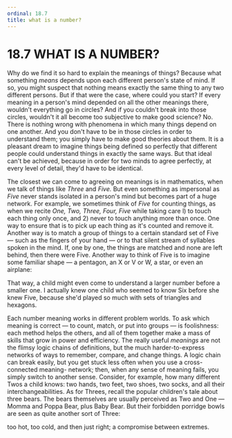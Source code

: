 ```yaml
---
ordinal: 18.7
title: what is a number?
---
```


# 18.7 WHAT IS A NUMBER? 

<p>Why do we find it so hard to explain the meanings of things? Because what something <em>means</em> depends upon each different person's state of mind. If so, you might suspect that nothing means exactly the same thing to any two different persons. But if that were the case, where could you start? If every meaning in a person's mind depended on all the other meanings there, wouldn't everything go in circles? And if you couldn't break into those circles, wouldn't it all become too subjective to make good science? No. There is nothing wrong with phenomena in which many things depend on one another. And you don't have to be in those circles in order to understand them; you simply have to make good theories about them. It is a pleasant dream to imagine things being defined so perfectly that different people could understand things in exactly the same ways. But that ideal can't be achieved, because in order for two minds to agree perfectly, at every level of detail, they'd have to be identical.</p>
<p>The closest we can come to agreeing on meanings is in mathematics, when we talk of things like <em>Three</em> and <em>Five.</em> But even something as impersonal as <em>Five</em> never stands isolated in a person's mind but becomes part of a huge network. For example, we sometimes think of <em>Five</em> for counting things, as when we recite <em>One, Two, Three, Four, Five</em> while taking care l) to touch each thing only once, and 2) never to touch anything more than once. One way to ensure that is to pick up each thing as it's counted and remove it. Another way is to match a group of things to a certain standard set of Five &mdash; such as the fingers of your hand &mdash; or to that silent stream of syllables spoken in the mind. If, one by one, the things are matched and none are left behind, then there were Five. Another way to think of Five is to imagine some familiar shape &mdash; a pentagon, an X or V or W, a star, or even an airplane:</p>
<p>That way, a child might even come to understand a larger number before a smaller one. I actually knew one child who seemed to know Six before she knew Five, because she'd played so much with sets of triangles and hexagons.</p>
<p>Each number meaning works in different problem worlds. To ask which meaning is correct &mdash; to count, match, or put into groups &mdash; is foolishness: each method helps the others, and all of them together make a mass of skills that grow in power and efficiency. The really useful <em>meanings</em> are not the flimsy logic chains of definitions, but the much harder-to-express networks of ways to remember, compare, and change things. A logic chain can break easily, but you get stuck less often when you use a cross-connected meaning- network; then, when any sense of meaning fails, you simply switch to another sense. Consider, for example, how many different Twos a child knows: two hands, two feet, two shoes, two socks, and all their interchangeabilities. As for Threes, recall the popular children's tale about three bears. The bears themselves are usually perceived as Two and One &mdash; Momma and Poppa Bear, plus Baby Bear. But their forbidden porridge bowls are seen as quite another sort of Three:</p>
<p>too hot, too cold, and then just right; a compromise between extremes.</p>